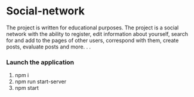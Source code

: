 # Social-network
The project is written for educational purposes. The project is a social network with the ability to register, edit information about yourself, search for and add to the pages of other users, correspond with them, create posts, evaluate posts and more. . .
### Launch the application
1. npm i
2. npm run start-server
3. npm start
